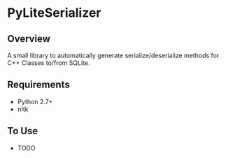 PyLiteSerializer
==========================

Overview
--------
A small library to automatically generate serialize/deserialize methods for C++ Classes to/from SQLite.

Requirements
-------
- Python 2.7+
- nltk

To Use
------
- TODO
